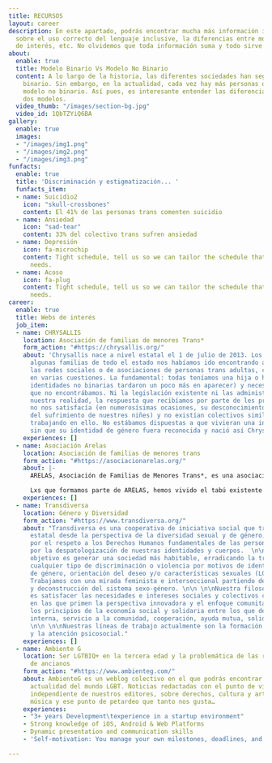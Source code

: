 ```yaml
---
title: RECURSOS
layout: career
description: En este apartado, podrás encontrar mucha más información interesante
  sobre el uso correcto del lenguaje inclusive, la diferencias entre modelos, enlaces
  de interés, etc. No olvidemos que toda información suma y todo sirve para aprender....
about:
  enable: true
  title: Modelo Binario Vs Modelo No Binario
  content: A lo largo de la historia, las diferentes sociedades han seguido el modelo
    binario. Sin embargo, en la actualidad, cada vez hay más personas que siguen el
    modelo no binario. Así pues, es interesante entender las diferencias entre estos
    dos modelos.
  video_thumb: "/images/section-bg.jpg"
  video_id: 1QbTZYiQ6BA
gallery:
  enable: true
  images:
  - "/images/img1.png"
  - "/images/img2.png"
  - "/images/img3.png"
funfacts:
  enable: true
  title: 'Discriminación y estigmatización... '
  funfacts_item:
  - name: Suicidio2
    icon: "skull-crossbones"
    content: El 41% de las personas trans comenten suicidio
  - name: Ansiedad
    icon: "sad-tear"
    content: 33% del colectivo trans sufren ansiedad
  - name: Depresión
    icon: fa-microchip
    content: Tight schedule, tell us so we can tailor the schedule that fits your
      needs.
  - name: Acoso
    icon: fa-plug
    content: Tight schedule, tell us so we can tailor the schedule that fits your
      needs.
career:
  enable: true
  title: Webs de interés
  job_item:
  - name: CHRYSALLIS
    location: Asociación de familias de menores Trans*
    form_action: "#https://chrysallis.org/"
    about: 'Chrysallis nace a nivel estatal el 1 de julio de 2013. Los meses previos
      algunas familias de todo el estado nos habíamos ido encontrando a través de
      las redes sociales o de asociaciones de personas trans adultas, coincidiendo
      en varias cuestiones. La fundamental: todas teníamos una hija o hijo trans (las
      identidades no binarias tardaron un poco más en aparecer) y necesitábamos respuestas
      que no encontrábamos. Ni la legislación existente ni las administraciones, contemplaban
      nuestra realidad, la respuesta que recibíamos por parte de les profesionales
      no nos satisfacía (en numerosísimas ocasiones, su desconocimiento era la causa
      del sufrimiento de nuestres niñes) y no existían colectivos similares que estuvieran
      trabajando en ello. No estábamos dispuestas a que vivieran una infancia y juventud
      sin que su identidad de género fuera reconocida y nació así Chrysallis.'
    experiences: []
  - name: Asociación Arelas
    location: Asociación de familias de menores trans
    form_action: "#https://asociacionarelas.org/"
    about: |-
      ARELAS, Asociación de Familias de Menores Trans*, es una asociación formada por familias de niñxs y adolescentes transexuales, que además cuenta con un grupo de trabajo de Adultxs Trans, para poder llegar así a todo el colectivo.

      Lxs que formamos parte de ARELAS, hemos vivido el tabú existente en la sociedad con respecto a la transexualidad de nuestrxs hijxs. Hemos visto como ese mismo tabú lo han sentido nuestrxs hijxs ya que desde bien pequeñxs observan, que por encima de todo, lxs equivocadxs son ellxs y que por tanto deben ajustarse a lo que la sociedad entiende por “normal”. Cada familia hemos vivido y enfrentado estos prejuicios de una manera distinta pero todas, más tarde o más temprano, hemos decidido que ante todo, lo más importante era la felicidad de nuestrxs hijxs.
    experiences: []
  - name: Transdiversa
    location: Género y Diversidad
    form_action: "#https://www.transdiversa.org/"
    about: "Transdiversa es una cooperativa de iniciativa social que trabaja a nivel
      estatal desde la perspectiva de la diversidad sexual y de género, apostando
      por el respeto a los Derechos Humanos fundamentales de las personas trans y
      por la despatologización de nuestras identidades y cuerpos.  \n\n \n\nNuestro
      objetivo es generar una sociedad más habitable, erradicando la transfobia y
      cualquier tipo de discriminación o violencia por motivos de identidad y/o expresión
      de género, orientación del deseo y/o características sexuales (LGTBQIfobia).
      Trabajamos con una mirada feminista e interseccional partiendo del cuestionamiento
      y deconstrucción del sistema sexo-género. \n\n \n\nNuestra filosofía como cooperativa
      es satisfacer las necesidades e intereses sociales y colectivos con actuaciones
      en las que primen la perspectiva innovadora y el enfoque comunitario. Seguimos
      los principios de la economía social y solidaria entre los que destacamos: democracia
      interna, servicio a la comunidad, cooperación, ayuda mutua, solidaridad y responsabilidad.
      \n\n \n\nNuestras líneas de trabajo actualmente son la formación y concienciación
      y la atención psicosocial."
    experiences: []
  - name: Ambiente G
    location: Ser LGTBIQ+ en la tercera edad y la problemática de las residencias
      de ancianos
    form_action: "#https://www.ambienteg.com/"
    about: AmbienteG es un weblog colectivo en el que podrás encontrar toda la la
      actualidad del mundo LGBT. Noticias redactadas con el punto de vista único e
      independiente de nuestros editores, sobre derechos, cultura y arte, cine, tendencias,
      música y ese punto de petardeo que tanto nos gusta…
    experiences:
    - "3+ years Development\texperience in a startup environment"
    - Strong knowledge of iOS, Android & Web Platforms
    - Dynamic presentation and communication skills
    - 'Self-motivation: You manage your own milestones, deadlines, and priorities'

---
```


